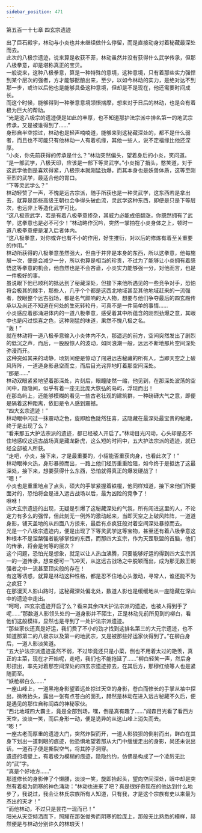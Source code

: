 ```yaml
---
sidebar_position: 471
---
```

 第五百一十七章 四玄宗遗迹


出了巨石殿宇，林动与小炎也并未继续做什么停留，而是直接动身对着秘藏最深处而去。  
此次的八极宗遗迹，说来算是收获不菲，林动虽然并没有获得什么武学传承，但那八极拳意，却是堪称真正的宝贝。  
一般说来，这种八极拳意，算是一种特殊的意境，这种意境，只有着那些实力强悍到某个层次的强者，方才能够酝酿出来，至少，以如今林动的实力，是绝对达不到那一步，或许以后他也是能够具备这种意境，但却是不是现在，他还需要时间成长。  
而这个时候，能够得到一种拳意意境领悟揣摩，想来对于日后的林动，也是会有着极为巨大的帮助。  
“光是这八极宗的遗迹便是如此的丰厚，也不知道那护法宗派中排名第一的地武宗传承，又是被谁得到了……”  
身形自半空掠过，林动也是轻声喃喃道，能够来到这秘藏深处的，都不是什么弱者，而且也不可能只有他林动一人有着机缘，其他一些人，说不定福缘比他还深厚。  
“小炎，你先前获得的传承是什么？”林动突然偏头，望着身后的小炎，笑问道。  
“是一部武学，八极天印，应该是一部下等灵武学。”小炎捎了捎头，憨笑道，对于这武学他倒是喜欢得紧，八极宗本就刚猛劲爆，而其本身也是妖兽体质，这等至刚至烈的武学，最适合他的胃口。  
“下等灵武学么？”  
林动轻赞了一声，不愧是远古宗派，随手所获也是一种灵武学，这东西若是拿出去，就算是那些高级王朝也会争得头破血流，灵武学这种东西，即便是只是下等层次，也远非上等造化武学可比。  
“这八极宗武学，若是有着八极拳意掺杂，其威力必能成倍翻涨，你既然拥有了武学，这拳意也是必不可少！”林动略作沉吟，突然一掌拍在小炎身体之上，顿时一道八极拳意便是灌入后者体内。  
“这八极拳意，对你或许也有不小的作用，好生推衍，对以后的修炼有着至关重要的作用。”  
林动所获得的八极拳意虽然强大，但由于并非是本身的东西，所以这拳意，他每施展一次，便是会减少一分，所以也算是相当的珍贵，不过为了能够让小炎拥有着感悟这等拳意的机会，他自然也是不会吝啬，小炎实力能够强一分，对他而言，也是一件极好的事。  
虽说眼下他已顺利的抵达到了秘藏深处，但接下来他所遇见的一些竞争对手，恐怕将会极其的棘手，那些人，几乎个个都是这西北地域甚至其他地域赶来的一流强者，放眼整个远古战场，都是名气颇响的大人物，想要与他们争夺最后的四玄殿传承以及尚还不知道在何处的生死转轮丹，可真不是一件简单的事情……  
小炎感应着那涌进体内的一道八极拳意，感受着其中所蕴含的刚烈劲爆之意，其眼中也是闪过惊喜之色，这种刚猛的味道，果然不愧八极之名。  
“轰！”  
就在林动将一道八极拳意输入小炎体内不久，那遥远的前方，空间突然发出了剧烈的低沉之声，而后，一股股惊人的波动，如同浪潮一般，远远不断地那片空间深处弥漫而开。  
这种突如其来的动静，顷刻间便是惊动了闯进远古秘藏的所有人，当即天空之上破风阵阵，一道道身影悬空而立，而后目光诧异地盯着那空间深处。  
“那是……”  
林动双眼紧紧地望着那深处，片刻后，眼瞳陡然一缩，他见到，在那深处波荡的空间中，隐隐间，似乎有着一座无比庞大恢弘的岛屿，浮现而出！  
在那岛屿上，还能够模糊的看见一些古老壮观的建筑群，一种磅礴大气之意，即便是隔着这种距离，依旧是令人感到震撼。  
“四大玄宗遗迹！”  
林动眼中闪过一抹震动之色，旋即脸色陡然狂喜，这隐藏在最深处最宝贵的秘藏，终于是出现了么？  
“看来那五大护法宗派的遗迹，都已经被人开启了。”林动目光闪动，心头却是忍不住地感叹这远古战场真是藏龙卧虎，这么短的时间中，五大护法宗派的遗迹，就已经全部被人所获。  
“走吧，小炎，接下来，才是最重要的，小貂能否重获肉身，也看此次了！”  
林动眼神火热，身形暴掠而出，一路上他们经历重重险阻，如今终于是抵达了这最深处，接下来，想要获得什么东西，恐怕就得真正的爆发硬战了！  
“嗯！”  
小炎也是重重地点了点头，硕大的手掌紧握着铁棍，他同样知道，接下来他们所要面对的，恐怕将会是进入远古战场以后，最为凶险的竞争了！  
咻咻！  
四大玄宗遗迹的出现，无疑是引爆了这秘藏深处的气氛，所有闯进这里的人，不论定力有多么的强悍，但此刻无一例外的激动起来，当即天空之上破风阵阵，一道道身影，铺天盖地的从四面八方掠来，最后有点疯狂般对着空间深处暴掠而去。  
光是一个八极宗遗迹内，便是出现了下等灵武学这等宝物，甚至还有着八极拳意这种根本不是涅槃强者能够掌控的东西，而那四大玄宗，作为天罡联盟的首脑，他们的传承，将会是何等的层次？  
这个问题，恐怕光是想象，就足以让人热血沸腾，只要能够好运的得到四大玄宗其一的一道传承，想来便可一飞冲天，从这远古战场之中脱颖而出，成为那无数王朝强者之中一流甚至顶尖般的存在！  
有这等诱惑，就算是林动这种性格，都是忍不住地心头激动，寻常人，谁还能不为之疯狂？  
在那漫天人影山路时，这秘藏深处偏北处，数道人影也是缓缓地从一座隐藏在深山中的遗迹中走出。  
“呵呵，四玄宗遗迹开启了么？看来其余四大护法宗派的遗迹，也被人得到手了呢……”那数道人影领头处的一道身影并不陌生，正是林动先前所见到的柳白，看他们这般模样，显然也是寻到了一处护法宗派遗迹。  
“那些家伙还真是好运，我们费了不小的劲才找到这排名第三的大元宗遗迹，也不知道那第二的八极宗以及第一的地武宗，又是被那些好运家伙得到了。”在柳白身后，一道人影淡笑道。  
“五大护法宗派遗迹虽然不弱，不过毕竟还只是小菜，倒也不用着太过的艳羡，真正的主菜，现在才开始呢，走吧，我们也不能拖延了……”柳白轻笑一声，然后身形掠出，率先对着那空间深处的四玄宗遗迹掠去，在其后方，那穆红绫等人也是紧随而至。  
“妖枪柳白么……”  
一座山峰上，一道黑袍身影望着远处掠过天空的身影，苍白而修长的手掌从袖中探出，微微抬头，露出一张有点苍白的面孔，赫然是林动在进入远古秘藏不久后，便是遇见的那位自称阎森的神秘家伙。  
“西北地域四大霸主，竟是全部到场，嘿，倒是真有趣了……”阎森目光看了看西方天空，淡淡一笑，而后身形一动，便是诡异的从这山峰上消失而去。  
“嘭！”  
一座古老而厚重的遗迹大门，突然炸裂而开，一道人影狼狈的倒射而出，鲜血在其身下划出一道刺眼的痕迹，他恐惧地望着那从大门中缓缓走出的身影，尚还未说出话，一道石子便是撕裂空气，将其脖子洞穿。  
遗迹的墙壁上，有着极为模糊的痕迹，隐隐约约，仿佛是构成了一个凌厉无比的“武”字。  
“真是个好地方……”  
那道修长的身影伸了个懒腰，淡淡一笑，旋即抬起头，望向空间深处，眼中却是突然有着极为阴寒的神色涌动：“林动也进来了吧？真是很好奇现在的他达到什么地步了，我说过，我会让林氏宗族所有人知道，只有我，才是这个宗族有史以来最为杰出的天才！”  
“而他林动，不过只是昙花一现而已！”  
阳光从天空倾洒而下，照耀在那张俊秀而阴寒的脸庞上，那般无比熟悉的模样，赫然便是与林动分别许久的林琅天！  
  
  
